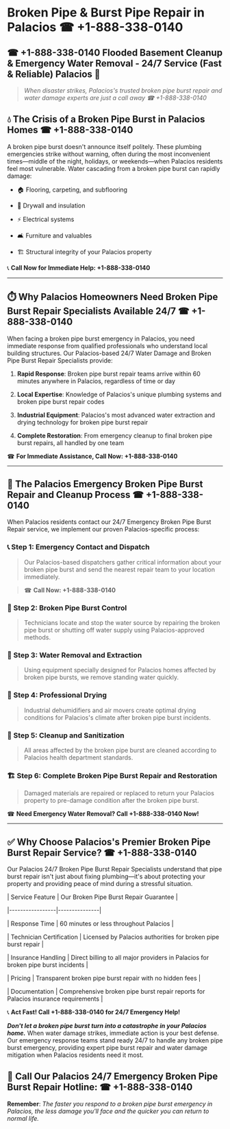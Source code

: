 # Broken Pipe & Burst Pipe Repair in Palacios ☎ +1-888-338-0140  
## ☎ +1-888-338-0140 Flooded Basement Cleanup & Emergency Water Removal - 24/7 Service (Fast & Reliable) Palacios 🚨  

> *When disaster strikes, Palacios's trusted broken pipe burst repair and water damage experts are just a call away ☎ +1-888-338-0140*  

## 💧 The Crisis of a Broken Pipe Burst in Palacios Homes ☎ +1-888-338-0140  

A broken pipe burst doesn't announce itself politely. These plumbing emergencies strike without warning, often during the most inconvenient times—middle of the night, holidays, or weekends—when Palacios residents feel most vulnerable. Water cascading from a broken pipe burst can rapidly damage:  

* 🏠 Flooring, carpeting, and subflooring  
* 🧱 Drywall and insulation  
* ⚡ Electrical systems  
* 🛋️ Furniture and valuables  
* 🏗️ Structural integrity of your Palacios property  

📞 **Call Now for Immediate Help: +1-888-338-0140**  

---  

## ⏱️ Why Palacios Homeowners Need Broken Pipe Burst Repair Specialists Available 24/7 ☎ +1-888-338-0140  

When facing a broken pipe burst emergency in Palacios, you need immediate response from qualified professionals who understand local building structures. Our Palacios-based 24/7 Water Damage and Broken Pipe Burst Repair Specialists provide:  

1. **Rapid Response**: Broken pipe burst repair teams arrive within 60 minutes anywhere in Palacios, regardless of time or day  
2. **Local Expertise**: Knowledge of Palacios's unique plumbing systems and broken pipe burst repair codes  
3. **Industrial Equipment**: Palacios's most advanced water extraction and drying technology for broken pipe burst repair  
4. **Complete Restoration**: From emergency cleanup to final broken pipe burst repairs, all handled by one team  

☎ **For Immediate Assistance, Call Now: +1-888-338-0140**  

---  

## 🔧 The Palacios Emergency Broken Pipe Burst Repair and Cleanup Process ☎ +1-888-338-0140  

When Palacios residents contact our 24/7 Emergency Broken Pipe Burst Repair service, we implement our proven Palacios-specific process:  

### 📞 Step 1: Emergency Contact and Dispatch  
> Our Palacios-based dispatchers gather critical information about your broken pipe burst and send the nearest repair team to your location immediately.  
> ☎ **Call Now: +1-888-338-0140**  

### 🚿 Step 2: Broken Pipe Burst Control  
> Technicians locate and stop the water source by repairing the broken pipe burst or shutting off water supply using Palacios-approved methods.  

### 🌊 Step 3: Water Removal and Extraction  
> Using equipment specially designed for Palacios homes affected by broken pipe bursts, we remove standing water quickly.  

### 💨 Step 4: Professional Drying  
> Industrial dehumidifiers and air movers create optimal drying conditions for Palacios's climate after broken pipe burst incidents.  

### 🧼 Step 5: Cleanup and Sanitization  
> All areas affected by the broken pipe burst are cleaned according to Palacios health department standards.  

### 🏗️ Step 6: Complete Broken Pipe Burst Repair and Restoration  
> Damaged materials are repaired or replaced to return your Palacios property to pre-damage condition after the broken pipe burst.  

☎ **Need Emergency Water Removal? Call +1-888-338-0140 Now!**  

---  

## ✅ Why Choose Palacios's Premier Broken Pipe Burst Repair Service? ☎ +1-888-338-0140  

Our Palacios 24/7 Broken Pipe Burst Repair Specialists understand that pipe burst repair isn't just about fixing plumbing—it's about protecting your property and providing peace of mind during a stressful situation.  

| Service Feature | Our Broken Pipe Burst Repair Guarantee |  
|-----------------|---------------|  
| Response Time | 60 minutes or less throughout Palacios |  
| Technician Certification | Licensed by Palacios authorities for broken pipe burst repair |  
| Insurance Handling | Direct billing to all major providers in Palacios for broken pipe burst incidents |  
| Pricing | Transparent broken pipe burst repair with no hidden fees |  
| Documentation | Comprehensive broken pipe burst repair reports for Palacios insurance requirements |  

📞 **Act Fast! Call +1-888-338-0140 for 24/7 Emergency Help!**  

***Don't let a broken pipe burst turn into a catastrophe in your Palacios home.*** When water damage strikes, immediate action is your best defense. Our emergency response teams stand ready 24/7 to handle any broken pipe burst emergency, providing expert pipe burst repair and water damage mitigation when Palacios residents need it most.  

## 📱 Call Our Palacios 24/7 Emergency Broken Pipe Burst Repair Hotline: ☎ +1-888-338-0140  

**Remember**: *The faster you respond to a broken pipe burst emergency in Palacios, the less damage you'll face and the quicker you can return to normal life.*